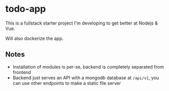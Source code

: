 # todo-app

This is a fullstack starter project
I'm developing to get better at Nodejs & Vue.

Will also dockerize the app.

## Notes

- Installation of modules is per-se, backend is completely separated from frontend
- Backend just serves an API with a mongodb database at `/api/v1`, you can use other endpoints to make a static file server
